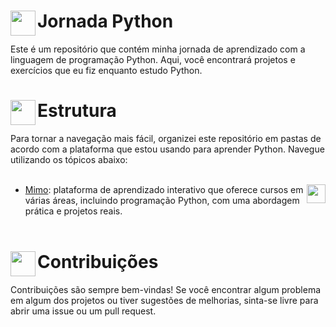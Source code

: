 # <img align="left" width=40 src="https://s3.dualstack.us-east-2.amazonaws.com/pythondotorg-assets/media/community/logos/python-logo-only.png"> Jornada Python

Este é um repositório que contém minha jornada de aprendizado com a linguagem de programação Python. Aqui, você encontrará projetos e exercícios que eu fiz enquanto estudo Python.


# <img align="left" width=40 src="https://i.postimg.cc/wjg32v0f/ramo.png"> Estrutura
Para tornar a navegação mais fácil, organizei este repositório em pastas de acordo com a plataforma que estou usando para aprender Python. Navegue utilizando os tópicos abaixo:
<br><br>
* <img align="right" width=30 src="https://upload.wikimedia.org/wikipedia/commons/b/be/Mimo_Logo.png">[Mimo](https://github.com/lucasferreira-lf00/Python/tree/main/Mimo): plataforma de aprendizado interativo que oferece cursos em várias áreas, incluindo programação Python, com uma abordagem prática e projetos reais.<br><br>


# <img align="left" width=40 src="https://i.postimg.cc/9XGKGFSN/contribution-icon-17-removebg-preview.png"> Contribuições

Contribuições são sempre bem-vindas! Se você encontrar algum problema em algum dos projetos ou tiver sugestões de melhorias, sinta-se livre para abrir uma issue ou um pull request.
